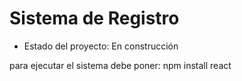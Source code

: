 <h1>Sistema de Registro</h1>

- Estado del proyecto: En construcción
  
para ejecutar el sistema debe poner:
npm install react
